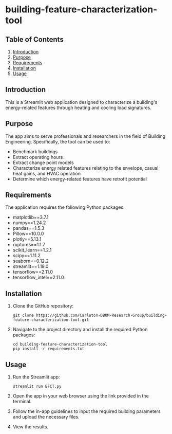# building-feature-characterization-tool

## Table of Contents

1. [Introduction](#introduction)
2. [Purpose](#purpose)
3. [Requirements](#requirements)
4. [Installation](#installation)
5. [Usage](#usage)


## Introduction

This is a Streamlit web application designed to characterize a building's energy-related features through heating and cooling load signatures.

## Purpose

The app aims to serve professionals and researchers in the field of Building Engineering. Specifically, the tool can be used to:

- Benchmark buildings
- Extract operating hours
- Extract change point models
- Characterize energy related features relating to the envelope, casual heat gains, and HVAC operation
- Determine which energy-related features have retrofit potential


## Requirements

The application requires the following Python packages:

- matplotlib==3.7.1
- numpy==1.24.2
- pandas==1.5.3
- Pillow==10.0.0
- plotly==5.13.1
- ruptures==1.1.7
- scikit_learn==1.2.1
- scipy==1.11.2
- seaborn==0.12.2
- streamlit==1.19.0
- tensorflow==2.11.0
- tensorflow_intel==2.11.0

## Installation

1. Clone the GitHub repository:

    ```
    git clone https://github.com/Carleton-DBOM-Research-Group/building-feature-characterization-tool.git
    ```

2. Navigate to the project directory and install the required Python packages:

    ```
    cd building-feature-characterization-tool
    pip install -r requirements.txt
    ```

## Usage

1. Run the Streamlit app:

    ```
    streamlit run BFCT.py
    ```

2. Open the app in your web browser using the link provided in the terminal.

3. Follow the in-app guidelines to input the required building parameters and upload the necessary files.

4. View the results.


